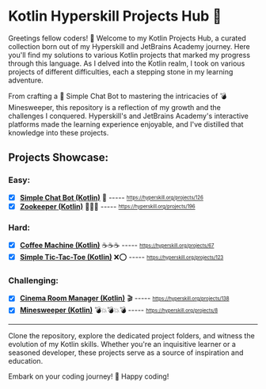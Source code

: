# Kotlin Hyperskill Projects Hub 🚀

Greetings fellow coders! 👋 Welcome to my Kotlin Projects Hub, a curated collection born out of my Hyperskill and JetBrains Academy journey. Here you'll find my solutions to various Kotlin projects that marked my progress through this language. As I delved into the Kotlin realm, I took on various projects of different difficulties, each a stepping stone in my learning adventure.

From crafting a 🤖 Simple Chat Bot to mastering the intricacies of 💣 Minesweeper, this repository is a reflection of my growth and the challenges I conquered. Hyperskill's and JetBrains Academy's interactive platforms made the learning experience enjoyable, and I've distilled that knowledge into these projects.

## Projects Showcase:

 ### Easy: 

 - [x]  **[Simple Chat Bot (Kotlin)](kotlin/Simple%20Chat%20Bot%20(Kotlin))** 🤖 ----- <sub><sup>https://hyperskill.org/projects/126</sub></sup>
 - [x] **[Zookeeper (Kotlin)](kotlin/Zookeper%20(Kotlin))** 🦁🦓🦒 ----- <sub><sup>https://hyperskill.org/projects/196</sub></sup>

### Hard:

- [x] **[Coffee Machine (Kotlin)](kotlin/Coffee%20Machine%20(Kotlin))** ☕☕☕ ----- <sub><sup>https://hyperskill.org/projects/67</sub></sup>
- [x] **[Simple Tic-Tac-Toe (Kotlin)](kotlin/Simple%20Tic-Tac-Toe%20(Kotlin))** ❌⭕ ----- <sub><sup>https://hyperskill.org/projects/123</sub></sup>

### Challenging:

- [x] **[Cinema Room Manager (Kotlin)](kotlin/Cinema%20Room%20Manager%20(Kotlin))** 🎬 ----- <sub><sup>https://hyperskill.org/projects/138</sub></sup>
- [x] **[Minesweeper (Kotlin)](kotlin/Minesweeper%20(Kotlin))** 💣💥💣💥💣 ----- <sub><sup>https://hyperskill.org/projects/8</sub></sup>

---

Clone the repository, explore the dedicated project folders, and witness the evolution of my Kotlin skills. Whether you're an inquisitive learner or a seasoned developer, these projects serve as a source of inspiration and education.

Embark on your coding journey! 🚀 Happy coding!
